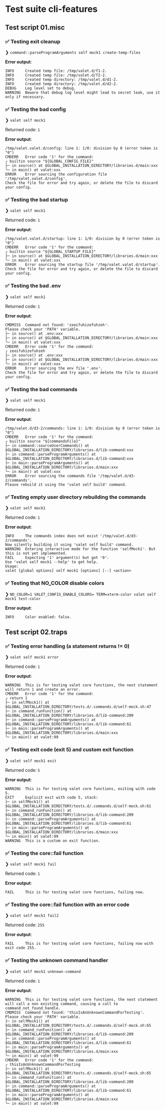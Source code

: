 # Test suite cli-features

## Test script 01.misc

### ✅ Testing exit cleanup

❯ `command::parseProgramArguments self mock1 create-temp-files`

**Error output**:

```text
INFO     Created temp file: /tmp/valet.d/f1-2.
INFO     Created temp file: /tmp/valet.d/f2-2.
INFO     Created temp directory: /tmp/valet.d/d1-2.
INFO     Created temp directory: /tmp/valet.d/d2-2.
DEBUG    Log level set to debug.
WARNING  Beware that debug log level might lead to secret leak, use it only if necessary.
```

### ✅ Testing the bad config

❯ `valet self mock1`

Returned code: `1`

**Error output**:

```text
/tmp/valet.valet.d/config: line 1: 1/0: division by 0 (error token is "0")
CMDERR   Error code ⌜1⌝ for the command:
╭ builtin source "${GLOBAL_CONFIG_FILE}"
├─ in source() at $GLOBAL_INSTALLATION_DIRECTORY/libraries.d/main:xxx
╰─ in main() at valet:xxx
ERROR    Error sourcing the configuration file ⌜/tmp/valet.valet.d/config⌝.
Check the file for error and try again, or delete the file to discard your config.
```

### ✅ Testing the bad startup

❯ `valet self mock1`

Returned code: `1`

**Error output**:

```text
/tmp/valet.valet.d/startup: line 1: 1/0: division by 0 (error token is "0")
CMDERR   Error code ⌜1⌝ for the command:
╭ builtin source "${GLOBAL_STARTUP_FILE}"
├─ in source() at $GLOBAL_INSTALLATION_DIRECTORY/libraries.d/main:xxx
╰─ in main() at valet:xxx
ERROR    Error sourcing the startup file ⌜/tmp/valet.valet.d/startup⌝.
Check the file for error and try again, or delete the file to discard your config.
```

### ✅ Testing the bad .env

❯ `valet self mock1`

Returned code: `1`

**Error output**:

```text
CMDMISS  Command not found: ⌜zeoifuhizefuhzeh⌝.
Please check your ⌜PATH⌝ variable.
├─ in source() at .env:xxx
├─ in source() at $GLOBAL_INSTALLATION_DIRECTORY/libraries.d/main:xxx
╰─ in main() at valet:xxx
CMDERR   Error code ⌜1⌝ for the command:
╭ zeoifuhizefuhzeh
├─ in source() at .env:xxx
├─ in source() at $GLOBAL_INSTALLATION_DIRECTORY/libraries.d/main:xxx
╰─ in main() at valet:xxx
ERROR    Error sourcing the env file ⌜.env⌝.
Check the file for error and try again, or delete the file to discard your config.
```

### ✅ Testing the bad commands

❯ `valet self mock1`

Returned code: `1`

**Error output**:

```text
/tmp/valet.d/d3-2/commands: line 1: 1/0: division by 0 (error token is "0")
CMDERR   Error code ⌜1⌝ for the command:
╭ builtin source "${commandsFile}"
├─ in command::sourceUserCommands() at $GLOBAL_INSTALLATION_DIRECTORY/libraries.d/lib-command:xxx
├─ in command::parseProgramArguments() at $GLOBAL_INSTALLATION_DIRECTORY/libraries.d/lib-command:xxx
├─ in main::parseProgramArguments() at $GLOBAL_INSTALLATION_DIRECTORY/libraries.d/main:xxx
╰─ in main() at valet:xxx
ERROR    Error sourcing the commands file ⌜/tmp/valet.d/d3-2/commands⌝.
Please rebuild it using the ⌜valet self build⌝ command.
```

### ✅ Testing empty user directory rebuilding the commands

❯ `valet self mock1`

Returned code: `1`

**Error output**:

```text
INFO     The commands index does not exist ⌜/tmp/valet.d/d3-2/commands⌝.
Now silently building it using ⌜valet self build⌝ command.
WARNING  Entering interactive mode for the function ⌜selfMock1⌝. But this is not yet implemented.
FAIL     Expecting ⌜1⌝ argument(s) but got ⌜0⌝.
Use ⌜valet self mock1 --help⌝ to get help.
Usage:
valet [global options] self mock1 [options] [--] <action>
```

### ✅ Testing that NO_COLOR disable colors

❯ `NO_COLOR=1 VALET_CONFIG_ENABLE_COLORS= TERM=xterm-color valet self mock1 test-color`

**Error output**:

```text
INFO     Color enabled: false.
```

## Test script 02.traps

### ✅ Testing error handling (a statement returns != 0)

❯ `valet self mock1 error`

Returned code: `1`

**Error output**:

```text
WARNING  This is for testing valet core functions, the next statement will return 1 and create an error.
CMDERR   Error code ⌜1⌝ for the command:
╭ return 1
├─ in selfMock1() at $GLOBAL_INSTALLATION_DIRECTORY/tests.d/.commands.d/self-mock.sh:47
├─ in command_runFunction() at $GLOBAL_INSTALLATION_DIRECTORY/libraries.d/lib-command:209
├─ in command::parseProgramArguments() at $GLOBAL_INSTALLATION_DIRECTORY/libraries.d/lib-command:61
├─ in main::parseProgramArguments() at $GLOBAL_INSTALLATION_DIRECTORY/libraries.d/main:xxx
╰─ in main() at valet:99
```

### ✅ Testing exit code (exit 5) and custom exit function

❯ `valet self mock1 exit`

Returned code: `5`

**Error output**:

```text
WARNING  This is for testing valet core functions, exiting with code 5.
EXIT     Explicit exit with code 5, stack:
├─ in selfMock1() at $GLOBAL_INSTALLATION_DIRECTORY/tests.d/.commands.d/self-mock.sh:61
├─ in command_runFunction() at $GLOBAL_INSTALLATION_DIRECTORY/libraries.d/lib-command:209
├─ in command::parseProgramArguments() at $GLOBAL_INSTALLATION_DIRECTORY/libraries.d/lib-command:61
├─ in main::parseProgramArguments() at $GLOBAL_INSTALLATION_DIRECTORY/libraries.d/main:xxx
╰─ in main() at valet:99
WARNING  This is a custom on exit function.
```

### ✅ Testing the core::fail function

❯ `valet self mock1 fail`

Returned code: `1`

**Error output**:

```text
FAIL     This is for testing valet core functions, failing now.
```

### ✅ Testing the core::fail function with an error code

❯ `valet self mock1 fail2`

Returned code: `255`

**Error output**:

```text
FAIL     This is for testing valet core functions, failing now with exit code 255.
```

### ✅ Testing the unknown command handler

❯ `valet self mock1 unknown-command`

Returned code: `1`

**Error output**:

```text
WARNING  This is for testing valet core functions, the next statement will call a non existing command, causing a call to command_not_found_handle.
CMDMISS  Command not found: ⌜thisIsAnUnknownCommandForTesting⌝.
Please check your ⌜PATH⌝ variable.
├─ in selfMock1() at $GLOBAL_INSTALLATION_DIRECTORY/tests.d/.commands.d/self-mock.sh:65
├─ in command_runFunction() at $GLOBAL_INSTALLATION_DIRECTORY/libraries.d/lib-command:209
├─ in command::parseProgramArguments() at $GLOBAL_INSTALLATION_DIRECTORY/libraries.d/lib-command:61
├─ in main::parseProgramArguments() at $GLOBAL_INSTALLATION_DIRECTORY/libraries.d/main:xxx
╰─ in main() at valet:99
CMDERR   Error code ⌜1⌝ for the command:
╭ thisIsAnUnknownCommandForTesting
├─ in selfMock1() at $GLOBAL_INSTALLATION_DIRECTORY/tests.d/.commands.d/self-mock.sh:65
├─ in command_runFunction() at $GLOBAL_INSTALLATION_DIRECTORY/libraries.d/lib-command:209
├─ in command::parseProgramArguments() at $GLOBAL_INSTALLATION_DIRECTORY/libraries.d/lib-command:61
├─ in main::parseProgramArguments() at $GLOBAL_INSTALLATION_DIRECTORY/libraries.d/main:xxx
╰─ in main() at valet:99
```

